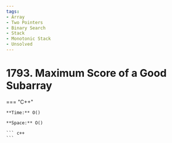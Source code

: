 ```yaml
---
tags:
- Array
- Two Pointers
- Binary Search
- Stack
- Monotonic Stack
- Unsolved
---
```



# 1793. Maximum Score of a Good Subarray

=== "C++"

    **Time:** O()

    **Space:** O()

    ``` c++
    ```